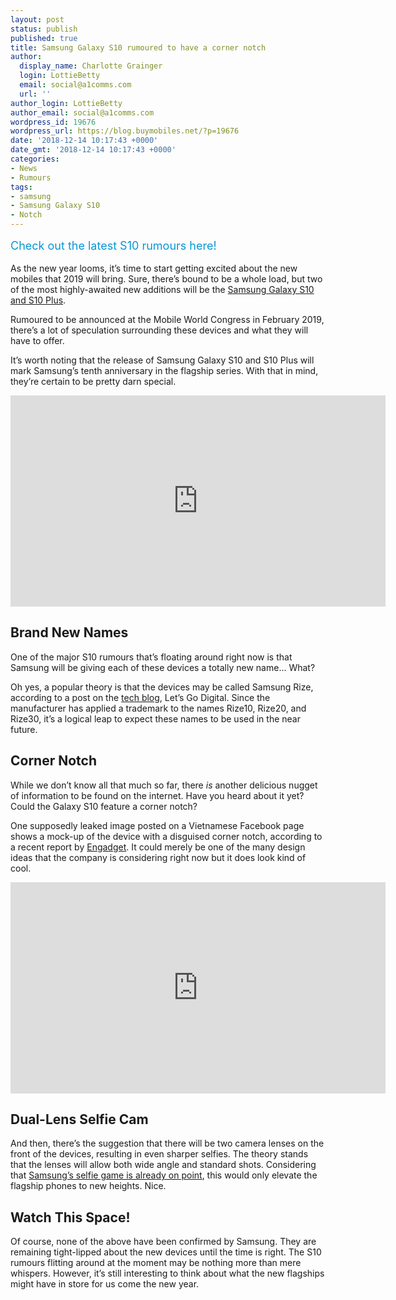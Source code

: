 ```yaml
---
layout: post
status: publish
published: true
title: Samsung Galaxy S10 rumoured to have a corner notch
author:
  display_name: Charlotte Grainger
  login: LottieBetty
  email: social@a1comms.com
  url: ''
author_login: LottieBetty
author_email: social@a1comms.com
wordpress_id: 19676
wordpress_url: https://blog.buymobiles.net/?p=19676
date: '2018-12-14 10:17:43 +0000'
date_gmt: '2018-12-14 10:17:43 +0000'
categories:
- News
- Rumours
tags:
- samsung
- Samsung Galaxy S10
- Notch
---
```

<p><span class="postStandFirst" style="color: #0896d5; line-height: 26px; font-size: 18px;">Check out the latest S10 rumours here!</span></p>
<p>As the new year looms, it&rsquo;s time to start getting excited about the new mobiles that 2019 will bring. Sure, there&rsquo;s bound to be a whole load, but two of the most highly-awaited new additions will be the <a href="https://blog.buymobiles.net/rumours/samsung-galaxy-s10-rumours-and-release-date" target="_blank" rel="noopener">Samsung Galaxy S10 and S10 Plus</a>.</p>
<p>Rumoured to be announced at the Mobile World Congress in February 2019, there&rsquo;s a lot of speculation surrounding these devices and what they will have to offer.</p>
<p>It&rsquo;s worth noting that the release of Samsung Galaxy S10 and S10 Plus will mark Samsung&rsquo;s tenth anniversary in the flagship series. With that in mind, they&rsquo;re certain to be pretty darn special.</p>
<p><iframe src="https://www.youtube.com/embed/Js9nxGS3qLs" width="600" height="338" frameborder="0" allowfullscreen="allowfullscreen"><span data-mce-type="bookmark" style="display: inline-block; width: 0px; overflow: hidden; line-height: 0;" class="mce_SELRES_start">﻿</span></iframe></p>
<h2>Brand New Names</h2>
<p>One of the major S10 rumours that&rsquo;s floating around right now is that Samsung will be giving each of these devices a totally new name... What?</p>
<p>Oh yes, a popular theory is that the devices may be called Samsung Rize, according to a post on the <a href="https://nl.letsgodigital.org/smartphones/samsung-rize/">tech blog</a>, Let&rsquo;s Go Digital. Since the manufacturer has applied a trademark to the names Rize10, Rize20, and Rize30, it&rsquo;s a logical leap to expect these names to be used in the near future.</p>
<h2>Corner Notch</h2>
<p>While we don&rsquo;t know all that much so far, there<em> is </em>another delicious nugget of information to be found on the internet. Have you heard about it yet? Could the Galaxy S10 feature a corner notch?</p>
<p>One supposedly leaked image posted on a Vietnamese Facebook page shows a mock-up of the device with a disguised corner notch, according to a recent report by <a href="https://www.engadget.com/2018/12/09/samsung-galaxy-s10-rumor-hints-at-corner-notch/">Engadget</a>. It could merely be one of the many design ideas that the company is considering right now but it does look kind of cool.</p>
<p><iframe src="https://www.youtube.com/embed/sefw9K9Hxxw" width="600" height="338" frameborder="0" allowfullscreen="allowfullscreen"><span data-mce-type="bookmark" style="display: inline-block; width: 0px; overflow: hidden; line-height: 0;" class="mce_SELRES_start">﻿</span></iframe></p>
<h2>Dual-Lens Selfie Cam</h2>
<p>And then, there&rsquo;s the suggestion that there will be two camera lenses on the front of the devices, resulting in even sharper selfies. The theory stands that the lenses will allow both wide angle and standard shots. Considering that <a href="https://blog.buymobiles.net/news/could-samsung-galaxy-s10-come-with-a-huge-48mp-camera" target="_blank" rel="noopener">Samsung&rsquo;s selfie game is already on point</a>, this would only elevate the flagship phones to new heights. Nice.</p>
<h2>Watch This Space!</h2>
<p>Of course, none of the above have been confirmed by Samsung. They are remaining tight-lipped about the new devices until the time is right. The S10 rumours flitting around at the moment may be nothing more than mere whispers. However, it&rsquo;s still interesting to think about what the new flagships might have in store for us come the new year.</p>
